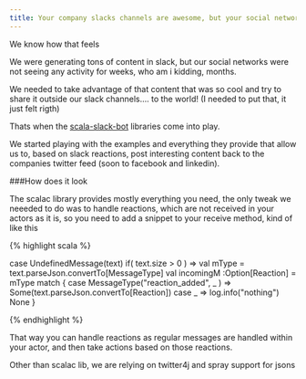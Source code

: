 ```yaml
---
title: Your company slacks channels are awesome, but your social networks are dead
---
```


<p class="lead">We know how that feels</p>

We were generating tons of content in slack, but our social networks were not seeing any activity for weeks, who am i kidding, months.

We needed to take advantage of that content that was so cool and try to share it outside our slack channels.... to the world! (I needed to put that, it just felt rigth)

Thats when the [scala-slack-bot](https://github.com/ScalaConsultants/scala-slack-bot) libraries come into play.

We started playing with the examples and everything they provide that allow us to, based on slack reactions, post interesting content back to the companies twitter feed (soon to facebook and linkedin).



###How does it look

The scalac library provides mostly everything you need, the only tweak we neeeded to do was to handle reactions, which are not received in your actors as it is, so you need to add a snippet to your receive method, kind of like this

{% highlight scala %}

case UndefinedMessage(text) if( text.size > 0 ) =>
  val mType = text.parseJson.convertTo[MessageType]
  val incomingM :Option[Reaction] = mType match {
      case MessageType("reaction_added", _ ) =>
          Some(text.parseJson.convertTo[Reaction])
      case _ =>
          log.info("nothing")
          None
    }

{% endhighlight %}

That way you can handle reactions as regular messages are handled within your actor, and then take actions based on those reactions.

Other than scalac lib, we are relying on twitter4j and spray support for jsons
